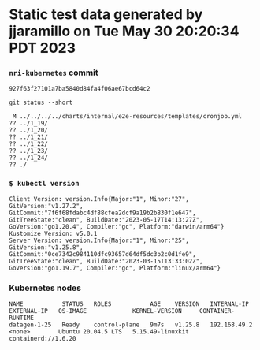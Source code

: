 # Static test data generated by jjaramillo on Tue May 30 20:20:34 PDT 2023

### `nri-kubernetes` commit
```
927f63f27101a7ba5840d84fa4f06ae67bcd64c2
```

`git status --short`

```
 M ../../../../charts/internal/e2e-resources/templates/cronjob.yml
?? ../1_19/
?? ../1_20/
?? ../1_21/
?? ../1_22/
?? ../1_23/
?? ../1_24/
?? ./
```

### `$ kubectl version`
```
Client Version: version.Info{Major:"1", Minor:"27", GitVersion:"v1.27.2", GitCommit:"7f6f68fdabc4df88cfea2dcf9a19b2b830f1e647", GitTreeState:"clean", BuildDate:"2023-05-17T14:13:27Z", GoVersion:"go1.20.4", Compiler:"gc", Platform:"darwin/arm64"}
Kustomize Version: v5.0.1
Server Version: version.Info{Major:"1", Minor:"25", GitVersion:"v1.25.8", GitCommit:"0ce7342c984110dfc93657d64df5dc3b2c0d1fe9", GitTreeState:"clean", BuildDate:"2023-03-15T13:33:02Z", GoVersion:"go1.19.7", Compiler:"gc", Platform:"linux/arm64"}
```

### Kubernetes nodes
```
NAME           STATUS   ROLES           AGE    VERSION   INTERNAL-IP    EXTERNAL-IP   OS-IMAGE             KERNEL-VERSION     CONTAINER-RUNTIME
datagen-1-25   Ready    control-plane   9m7s   v1.25.8   192.168.49.2   <none>        Ubuntu 20.04.5 LTS   5.15.49-linuxkit   containerd://1.6.20
```

